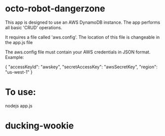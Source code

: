 # octo-robot-dangerzone

This app is designed to use an AWS DynamoDB instance. The app performs all basic 'CRUD' operations.

It requires a file called 'aws.config'. The location of this file is changeable in the app.js file 

The aws.config file must contain your AWS credentials in JSON format. Example:

{ "accessKeyId": "awskey", "secretAccessKey": "awsSecretKey", "region": "us-west-1" }

# To use:
nodejs app.js
# ducking-wookie
